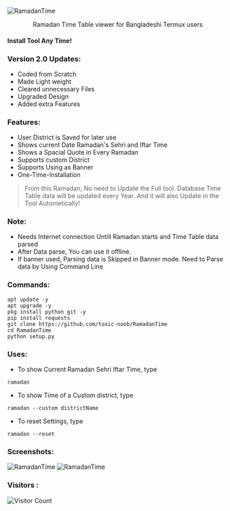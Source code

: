 ![RamadanTime](https://g.top4top.io/p_261883all5.jpg)
<p align="center">Ramadan Time Table viewer for Bangladeshi Termux users</p>

#### Install Tool Any Time!

### Version 2.0 Updates:
* Coded from Scratch
* Made Light weight
* Cleared unnecessary Files
* Upgraded Design
* Added extra Features

### Features:
* User District is Saved for later use
* Shows current Date Ramadan's Sehri and Iftar Time
* Shows a Spacial Quote in Every Ramadan
* Supports custom District
* Supports Using as Banner
* One-Time-Installation
> From this Ramadan, No need to Update the Full tool. Database Time Table data will be updated every Year. And it will also Update in the Tool Autometically!

### Note:
* Needs Internet connection Untill Ramadan starts and Time Table data parsed
* After Data parse, You can use it offline.
* If banner used, Parsing data is Skipped in Banner mode. Need to Parse data by Using Command Line

### Commands:
```
apt update -y
apt upgrade -y
pkg install python git -y
pip install requests
git clone https://github.com/toxic-noob/RamadanTime
cd RamadanTime
python setup.py
```

### Uses:
* To show Current Ramadan Sehri Iftar Time, type
```
ramadan
```
* To show Time of a Custom district, type
```
ramadan --custom districtName
```
* To reset Settings, type
```
ramadan --reset
```

### Screenshots:
![RamadanTime](https://h.top4top.io/p_2619jz29e5.jpg)
![RamadanTime](https://k.top4top.io/p_2619qkxw25.jpg)

### Visitors :
![Visitor Count](https://profile-counter.glitch.me/Toxic-Noob/count.svg)
